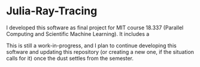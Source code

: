 # Julia-Ray-Tracing

I developed this software as final project for MIT course 18.337 (Parallel Computing and Scientific Machine Learning). It includes a 

This is still a work-in-progress, and I plan to continue developing this software and updating this repository (or creating a new one, if the situation calls for it) once the dust settles from the semester.
